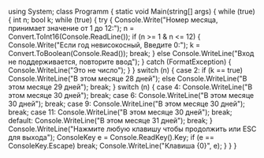 using System;
class Programm
{
    static void Main(string[] args)
    {
        while (true)
        {
         int n;
         bool k;
         while (true)
         {
             try
             {
                 Console.Write("Номер месяца, принимает значение от 1 до 12:");
                 n = Convert.ToInt16(Console.ReadLine());
                 if (n >= 1 & n <= 12)
                 {
                     Console.Write("Если год невисокосный, Введите 0:");
                     k = Convert.ToBoolean(Console.Read());
                     break;
                 }
                 else
                     Console.WriteLine("Вход не поддерживается, повторите ввод");
             }
             catch (FormatException)
             {
                 Console.WriteLine("Это не число");
             }
         }
         switch (n)
         {
             case 2:
                 if (k == true)
                     Console.WriteLine("В этом месяце 28 дней");
                 else
                     Console.WriteLine("В этом месяце 29 дней");
                 break;
         }
         switch (n)
         {
             case 4:
                 Console.WriteLine("В этом месяце 30 дней");
                 break;
             case 6:
                 Console.WriteLine("В этом месяце 30 дней");
                 break;
             case 9:
                 Console.WriteLine("В этом месяце 30 дней");
                 break;
             case 11:
                 Console.WriteLine("В этом месяце 30 дней");
                 break;
             default:
                 Console.WriteLine("В этом месяце 31 дней");
                 break;
         }
         Console.WriteLine("Нажмите любую клавишу чтобы продолжить или ESC для выхода");
         ConsoleKey e = Console.ReadKey().Key;
         if (e == ConsoleKey.Escape)
             break;
         Console.WriteLine("Клавиша {0}", e);
     }
 }
}
